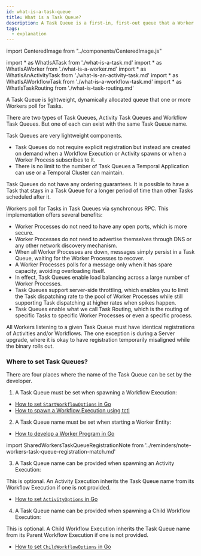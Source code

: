 ```yaml
---
id: what-is-a-task-queue
title: What is a Task Queue?
description: A Task Queue is a first-in, first-out queue that a Worker Process polls for Tasks.
tags:
  - explanation
---
```


import CenteredImage from "../components/CenteredImage.js"

<!-- prettier-ignore -->
import * as WhatIsATask from './what-is-a-task.md'
import * as WhatIsAWorker from './what-is-a-worker.md'
import * as WhatIsAnActivityTask from './what-is-an-activity-task.md'
import * as WhatIsAWorkflowTask from './what-is-a-workflow-task.md'
import * as WhatIsTaskRouting from './what-is-task-routing.md'

A Task Queue is lightweight, dynamically allocated queue that one or more <preview page={WhatIsAWorker}>Workers</preview> poll for <preview page={WhatIsATask}>Tasks</preview>.

There are two types of Task Queues, <preview page={WhatIsAnActivityTask}>Activity Task Queues</preview> and <preview page={WhatIsAWorkflowTask}>Workflow Task Queues</preview>.
But one of each can exist with the same Task Queue name.

<CenteredImage
imagePath="/diagrams/task-queue.svg"
title="Task Queue component"
imageSize="75"
/>

Task Queues are very lightweight components.

- Task Queues do not require explicit registration but instead are created on demand when a Workflow Execution or Activity spawns or when a Worker Process subscribes to it.
- There is no limit to the number of Task Queues a Temporal Application can use or a Temporal Cluster can maintain.

Task Queues do not have any ordering guarantees.
It is possible to have a Task that stays in a Task Queue for a longer period of time than other Tasks scheduled after it.

Workers poll for Tasks in Task Queues via synchronous RPC.
This implementation offers several benefits:

- Worker Processes do not need to have any open ports, which is more secure.
- Worker Processes do not need to advertise themselves through DNS or any other network discovery mechanism.
- When all Worker Processes are down, messages simply persist in a Task Queue, waiting for the Worker Processes to recover.
- A Worker Processes polls for a message only when it has spare capacity, avoiding overloading itself.
- In effect, Task Queues enable load balancing across a large number of Worker Processes.
- Task Queues support server-side throttling, which enables you to limit the Task dispatching rate to the pool of Worker Processes while still supporting Task dispatching at higher rates when spikes happen.
- Task Queues enable what we call <preview page={WhatIsTaskRouting}>Task Routing</preview>, which is the routing of specific Tasks to specific Worker Processes or even a specific process.

All Workers listening to a given Task Queue must have identical registrations of Activities and/or Workflows.
The one exception is during a Server upgrade, where it is okay to have registration temporarily misaligned while the binary rolls out.

### Where to set Task Queues?

There are four places where the name of the Task Queue can be set by the developer.

1. A Task Queue must be set when spawning a Workflow Execution:

- [How to set `StartWorkflowOptions` in Go](/docs/go/how-to-set-startworkflowoptions-in-go/#taskqueue)
- [How to spawn a Workflow Execution using tctl](/docs/reference/tctl/workflow/start/#taskqueue)

2. A Task Queue name must be set when starting a Worker Entity:

- [How to develop a Worker Program in Go](/docs/go/how-to-develop-a-worker-program-in-go)

import SharedWorkersTaskQueueRegistrationNote from '../reminders/note-workers-task-queue-registration-match.md'

<SharedWorkersTaskQueueRegistrationNote />

3. A Task Queue name can be provided when spawning an Activity Execution:

This is optional.
An Activity Execution inherits the Task Queue name from its Workflow Execution if one is not provided.

- [How to set `ActivityOptions` in Go](/docs/go/how-to-set-activityoptions-in-go/#taskqueue)

4. A Task Queue name can be provided when spawning a Child Workflow Execution:

This is optional.
A Child Workflow Execution inherits the Task Queue name from its Parent Workflow Execution if one is not provided.

- [How to set `ChildWorkflowOptions` in Go](#)
